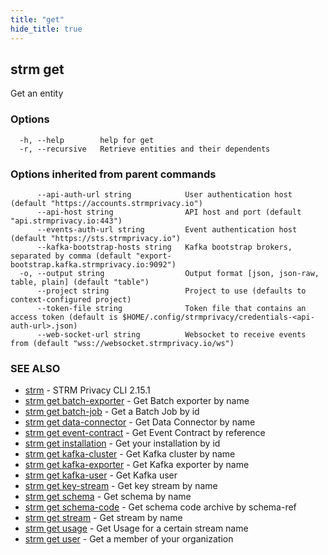 ```yaml
---
title: "get"
hide_title: true
---
```

## strm get

Get an entity

### Options

```
  -h, --help        help for get
  -r, --recursive   Retrieve entities and their dependents
```

### Options inherited from parent commands

```
      --api-auth-url string            User authentication host (default "https://accounts.strmprivacy.io")
      --api-host string                API host and port (default "api.strmprivacy.io:443")
      --events-auth-url string         Event authentication host (default "https://sts.strmprivacy.io")
      --kafka-bootstrap-hosts string   Kafka bootstrap brokers, separated by comma (default "export-bootstrap.kafka.strmprivacy.io:9092")
  -o, --output string                  Output format [json, json-raw, table, plain] (default "table")
      --project string                 Project to use (defaults to context-configured project)
      --token-file string              Token file that contains an access token (default is $HOME/.config/strmprivacy/credentials-<api-auth-url>.json)
      --web-socket-url string          Websocket to receive events from (default "wss://websocket.strmprivacy.io/ws")
```

### SEE ALSO

* [strm](/04-reference/01-cli-reference/strm/index.md)	 - STRM Privacy CLI 2.15.1
* [strm get batch-exporter](/04-reference/01-cli-reference/strm/get/batch-exporter.md)	 - Get Batch exporter by name
* [strm get batch-job](/04-reference/01-cli-reference/strm/get/batch-job.md)	 - Get a Batch Job by id
* [strm get data-connector](/04-reference/01-cli-reference/strm/get/data-connector.md)	 - Get Data Connector by name
* [strm get event-contract](/04-reference/01-cli-reference/strm/get/event-contract.md)	 - Get Event Contract by reference
* [strm get installation](/04-reference/01-cli-reference/strm/get/installation.md)	 - Get your installation by id
* [strm get kafka-cluster](/04-reference/01-cli-reference/strm/get/kafka-cluster.md)	 - Get Kafka cluster by name
* [strm get kafka-exporter](/04-reference/01-cli-reference/strm/get/kafka-exporter.md)	 - Get Kafka exporter by name
* [strm get kafka-user](/04-reference/01-cli-reference/strm/get/kafka-user.md)	 - Get Kafka user
* [strm get key-stream](/04-reference/01-cli-reference/strm/get/key-stream.md)	 - Get key stream by name
* [strm get schema](/04-reference/01-cli-reference/strm/get/schema.md)	 - Get schema by name
* [strm get schema-code](/04-reference/01-cli-reference/strm/get/schema-code.md)	 - Get schema code archive by schema-ref
* [strm get stream](/04-reference/01-cli-reference/strm/get/stream.md)	 - Get stream by name
* [strm get usage](/04-reference/01-cli-reference/strm/get/usage.md)	 - Get Usage for a certain stream name
* [strm get user](/04-reference/01-cli-reference/strm/get/user.md)	 - Get a member of your organization


